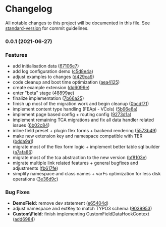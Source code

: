 # Changelog

All notable changes to this project will be documented in this file. See [standard-version](https://github.com/conventional-changelog/standard-version) for commit guidelines.

### 0.0.1 (2021-06-27)


### Features

* add initialisation data ([67106e7](https://github.com/labor-digital/typo3-better-api-example/commit/67106e7e7ee1d39d8de6735723603b47397861d9))
* add log configuration demo ([c5d8e4a](https://github.com/labor-digital/typo3-better-api-example/commit/c5d8e4a70ca08cc591fdd9ef0429f17d44f4d086))
* adjust examples to changes ([d429ca9](https://github.com/labor-digital/typo3-better-api-example/commit/d429ca96c2980cc9001f0882d04e2c60f41d9ecc))
* code cleanup and boot time optimization ([aea4125](https://github.com/labor-digital/typo3-better-api-example/commit/aea41256c72771c919f560e14413069d692669bb))
* create example extension ([dd6099e](https://github.com/labor-digital/typo3-better-api-example/commit/dd6099efb8d5d6943941c4ddbfebd619d3fe8cef))
* enter "beta" stage ([48899ae](https://github.com/labor-digital/typo3-better-api-example/commit/48899ae24b4c0c3371c048392c70a130008ab6b4))
* finalize implementation ([7b66a25](https://github.com/labor-digital/typo3-better-api-example/commit/7b66a2575d8e74c7cc82004088c968c2bf24d7a3))
* finish up most of the migration work and begin cleanup ([0bcdf71](https://github.com/labor-digital/typo3-better-api-example/commit/0bcdf718f062e19431731e8c91a72eaaa04e66d9))
* implement content type handling (FEApi - VCols) ([5b96e8a](https://github.com/labor-digital/typo3-better-api-example/commit/5b96e8adf7a3939c5c16f037853ff747c5038f26))
* implement page based config + routing config ([9273d1a](https://github.com/labor-digital/typo3-better-api-example/commit/9273d1ad665965377b3e1f9bcbd71a4e5619cafa))
* implement remaining TCA migrations and fix all data handler related issues ([6b02c84](https://github.com/labor-digital/typo3-better-api-example/commit/6b02c843b5b9fede60f54d184a30e24fbeecd20f))
* inline field preset + plugin flex forms + backend rendering ([5573b49](https://github.com/labor-digital/typo3-better-api-example/commit/5573b49462b7ae94b8d74dc05965bab1d6f8bbcb))
* make new extension key and namespace compatible with TER ([bdda9a1](https://github.com/labor-digital/typo3-better-api-example/commit/bdda9a1d5238c212da6f6f0050e332f237469682))
* migrate most of the flex form logic + implement better table sql builder ([a7afa86](https://github.com/labor-digital/typo3-better-api-example/commit/a7afa867ac9a666a5ddccc5005d40786ec14ed89))
* migrate most of the tca abstraction to the new version ([bf8103e](https://github.com/labor-digital/typo3-better-api-example/commit/bf8103e7f54b0147c2b872a52e8f13d0fa522219))
* migrate multiple link related features + general bugfixes and adjustments ([fb617fe](https://github.com/labor-digital/typo3-better-api-example/commit/fb617fe8b77ffe5470b983b91010bb801b754979))
* simplify namespace and class names + varFs optimization for less disk operations ([3e36d9c](https://github.com/labor-digital/typo3-better-api-example/commit/3e36d9c022c11806cc5881472c6d8cf92a4a29c7))


### Bug Fixes

* **DemoField:** remove dev statement ([e65404d](https://github.com/labor-digital/typo3-better-api-example/commit/e65404d5dc97bdb42129bb5f654ae39fd41b243f))
* adjust namespace and extKey to match TYPO3 schema ([9039953](https://github.com/labor-digital/typo3-better-api-example/commit/90399534eb9ee083238d87e1aec344794d422400))
* **Custom\Field:** finish implementing CustomFieldDataHookContext ([add6984](https://github.com/labor-digital/typo3-better-api-example/commit/add69841d108ca8f186c44bbb4105f6e3cb8866c))
